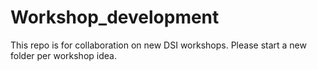 # Workshop_development
This repo is for collaboration on new DSI workshops. Please start a new folder per workshop idea. 
